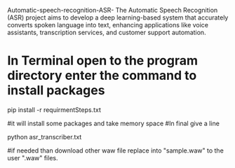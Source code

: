  Automatic-speech-recognition-ASR-
The Automatic Speech Recognition (ASR) project aims to develop a deep learning-based system that accurately converts spoken language into text, enhancing applications like voice assistants, transcription services, and customer support automation.


# In Terminal open to the program directory enter the command to install packages


pip install -r requirmentSteps.txt


#it will install some packages and take memory space
#In final give a line 


python asr_transcriber.txt


#if needed than download other waw file replace into "sample.waw" to the user ".waw" files. 
